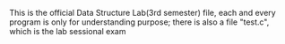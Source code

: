 This is the official Data Structure Lab(3rd semester) file, each and every program is only for understanding purpose;
there is also a file "test.c", which is the lab sessional exam
